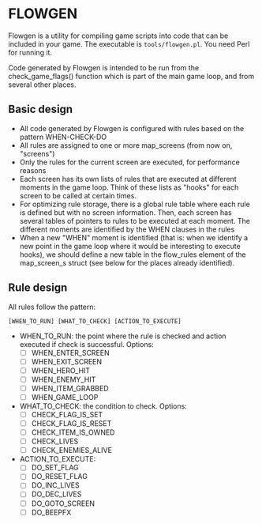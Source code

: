 # FLOWGEN

Flowgen is a utility for compiling game scripts into code that can be
included in your game. The executable is `tools/flowgen.pl`. You need Perl
for running it.

Code generated by Flowgen is intended to be run from the check_game_flags()
function which is part of the main game loop, and from several other places.

## Basic design

* All code generated by Flowgen is configured with rules based on the
  pattern WHEN-CHECK-DO
* All rules are assigned to one or more map_screens (from now on, "screens")
* Only the rules for the current screen are executed, for performance
  reasons
* Each screen has its own lists of rules that are executed at different
  moments in the game loop. Think of these lists as "hooks" for each screen
  to be called at certain times.
* For optimizing rule storage, there is a global rule table where each rule
  is defined but with no screen information. Then, each screen has
  several tables of pointers to rules to be executed at each moment. The
  different moments are identified by the WHEN clauses in the rules
* When a new "WHEN" moment is identified (that is: when we identify a new
  point in the game loop where it would be interesting to execute hooks), we
  should define a new table in the flow_rules element of the map_screen_s
  struct (see below for the places already identified).

## Rule design

All rules follow the pattern:

`[WHEN_TO_RUN] [WHAT_TO_CHECK] [ACTION_TO_EXECUTE]`

* WHEN_TO_RUN: the point where the rule is checked and action executed if
check is successful. Options: 
  - [ ] WHEN_ENTER_SCREEN
  - [ ] WHEN_EXIT_SCREEN
  - [ ] WHEN_HERO_HIT
  - [ ] WHEN_ENEMY_HIT
  - [ ] WHEN_ITEM_GRABBED
  - [ ] WHEN_GAME_LOOP

* WHAT_TO_CHECK: the condition to check. Options:
  - [ ] CHECK_FLAG_IS_SET <flag>
  - [ ] CHECK_FLAG_IS_RESET <flag>
  - [ ] CHECK_ITEM_IS_OWNED <item>
  - [ ] CHECK_LIVES <comparison> <value>
  - [ ] CHECK_ENEMIES_ALIVE <comparison> <value>

* ACTION_TO_EXECUTE:
  - [ ] DO_SET_FLAG <flag>
  - [ ] DO_RESET_FLAG <flag>
  - [ ] DO_INC_LIVES
  - [ ] DO_DEC_LIVES
  - [ ] DO_GOTO_SCREEN <index>
  - [ ] DO_BEEPFX <fxid>
